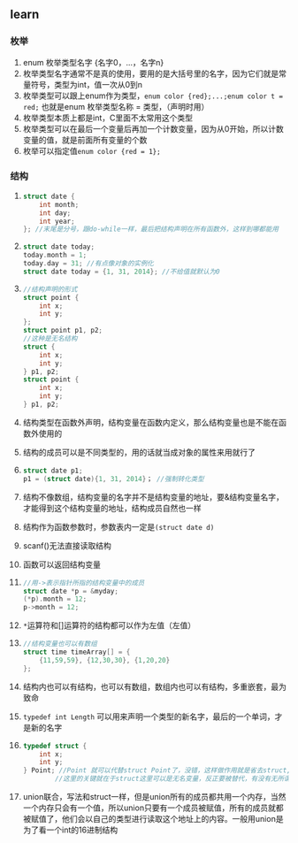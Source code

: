 ## learn

### 枚举

1. enum 枚举类型名字 {名字0，...，名字n}
2. 枚举类型名字通常不是真的使用，要用的是大括号里的名字，因为它们就是常量符号，类型为int，值一次从0到n
3. 枚举类型可以跟上enum作为类型，`enum color {red};...;enum color t = red;` 也就是enum 枚举类型名称 = 类型，（声明时用）
4. 枚举类型本质上都是int，C里面不太常用这个类型
5. 枚举类型可以在最后一个变量后再加一个计数变量，因为从0开始，所以计数变量的值，就是前面所有变量的个数
6. 枚举可以指定值`enum color {red = 1};`

### 结构 

1. ```c
   struct date {
       int month;
       int day;
       int year;
   }; //末尾是分号，跟do-while一样，最后把结构声明在所有函数外，这样到哪都能用
   ```

2. ```C
   struct date today;
   today.month = 1;
   today.day = 31; //有点像对象的实例化
   struct date today = {1, 31, 2014}; //不给值就默认为0
   ```

3. ```c
   //结构声明的形式
   struct point {
       int x;
       int y;
   };
   struct point p1, p2;
   //这种是无名结构
   struct {
       int x;
       int y;
   } p1, p2;
   struct point {
       int x;
       int y;
   } p1, p2;
   ```

4. 结构类型在函数外声明，结构变量在函数内定义，那么结构变量也是不能在函数外使用的

5. 结构的成员可以是不同类型的，用的话就当成对象的属性来用就行了

6. ```c
   struct date p1;
   p1 = (struct date){1, 31, 2014}； //强制转化类型
   ```

7. 结构不像数组，结构变量的名字并不是结构变量的地址，要&结构变量名字，才能得到这个结构变量的地址，结构成员自然也一样

8. 结构作为函数参数时，参数表内一定是`(struct date d)` 

9. scanf()无法直接读取结构

10. 函数可以返回结构变量

11. ```c
    //用->表示指针所指的结构变量中的成员
    struct date *p = &myday;
    (*p).month = 12;
    p->month = 12;
    ```

12. `*`运算符和[]运算符的结构都可以作为左值（左值）

13. ```c
    //结构变量也可以有数组
    struct time timeArray[] = {
        {11,59,59}, {12,30,30}, {1,20,20}
    };
    ```

14. 结构内也可以有结构，也可以有数组，数组内也可以有结构，多重嵌套，最为致命

15. `typedef int Length` 可以用来声明一个类型的新名字，最后的一个单词，才是新的名字

16. ```c
    typedef struct {
        int x;
        int y;
    } Point; //Point 就可以代替struct Point了，没错，这样做作用就是省去struct,
    		//这里的关键就在于struct这里可以是无名变量，反正要被替代，有没有无所谓
    ```

17. union联合，写法和struct一样，但是union所有的成员都共用一个内存，当然一个内存只会有一个值，所以union只要有一个成员被赋值，所有的成员就都被赋值了，他们会以自己的类型进行读取这个地址上的内容。一般用union是为了看一个int的16进制结构
